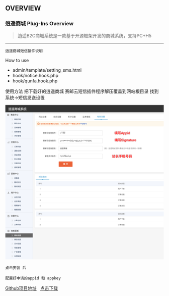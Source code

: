 ## OVERVIEW

### 逍遥商城 Plug-Ins Overview

>逍遥B2C商城系统是一款基于开源框架开发的商城系统，支持PC+H5
------
	逍遥商城短信插件说明
How to use

-	admin/template/setting_sms.html
-	hook/notice.hook.php
-	hook/qunfa.hook.php


使用方法
    把下载好的逍遥商城 赛邮云短信插件程序解压覆盖到网站根目录
    找到 系统->短信发送设置


![Submail](./markdown/1.png)

    点击安装 后

    配置好申请的appid 和 appkey


[Github项目地址](https://github.com/submail-developers/xyshop_sms/)&nbsp;&nbsp;&nbsp;[点击下载](https://github.com/submail-developers/xyshop_sms/archive/master.zip)

